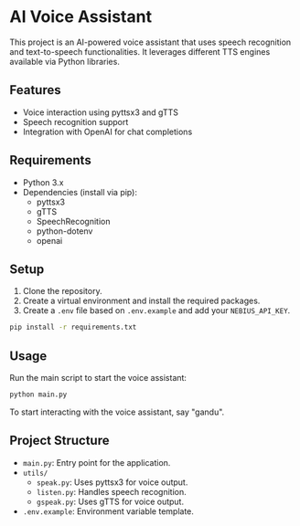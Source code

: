 # AI Voice Assistant

This project is an AI-powered voice assistant that uses speech recognition and text-to-speech functionalities. It leverages different TTS engines available via Python libraries.

## Features
- Voice interaction using pyttsx3 and gTTS
- Speech recognition support
- Integration with OpenAI for chat completions

## Requirements
- Python 3.x
- Dependencies (install via pip):
  - pyttsx3
  - gTTS
  - SpeechRecognition
  - python-dotenv
  - openai

## Setup
1. Clone the repository.
2. Create a virtual environment and install the required packages.
3. Create a `.env` file based on `.env.example` and add your `NEBIUS_API_KEY`.

```bash
pip install -r requirements.txt
```

## Usage
Run the main script to start the voice assistant:

```bash
python main.py
```

To start interacting with the voice assistant, say "gandu".

## Project Structure
- `main.py`: Entry point for the application.
- `utils/`
  - `speak.py`: Uses pyttsx3 for voice output.
  - `listen.py`: Handles speech recognition.
  - `gspeak.py`: Uses gTTS for voice output.
- `.env.example`: Environment variable template.
